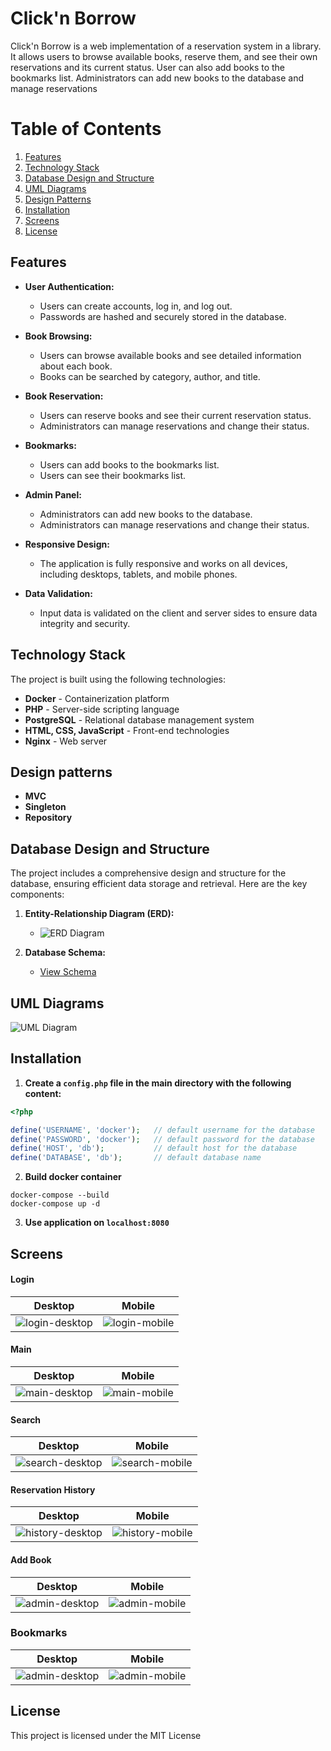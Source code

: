 # Click'n Borrow

Click'n Borrow is a web implementation of a reservation system in a library. It allows users to browse available books, reserve them, and see their own reservations and its current status. User can also add books to the bookmarks list. Administrators can add new books to the database and manage reservations


# Table of Contents

1. [Features](#features)
2. [Technology Stack](#technology-stack)
3. [Database Design and Structure](#database-design-and-structure)
4. [UML Diagrams](#uml-diagrams)
4. [Design Patterns](#design-patterns)
5. [Installation](#installation)
6. [Screens](#screens)
7. [License](#license)


## Features

- **User Authentication:**
    - Users can create accounts, log in, and log out.
    - Passwords are hashed and securely stored in the database.

- **Book Browsing:**
    - Users can browse available books and see detailed information about each book.
    - Books can be searched by category, author, and title.

- **Book Reservation:**
    - Users can reserve books and see their current reservation status.
    - Administrators can manage reservations and change their status.

- **Bookmarks:**
    - Users can add books to the bookmarks list.
    - Users can see their bookmarks list.

- **Admin Panel:**
    - Administrators can add new books to the database.
    - Administrators can manage reservations and change their status.

- **Responsive Design:**
    - The application is fully responsive and works on all devices, including desktops, tablets, and mobile phones.

- **Data Validation:**
    - Input data is validated on the client and server sides to ensure data integrity and security.


## Technology Stack

The project is built using the following technologies:

 - **Docker** - Containerization platform
 - **PHP** - Server-side scripting language
 - **PostgreSQL** - Relational database management system
 - **HTML, CSS, JavaScript** - Front-end technologies
 - **Nginx** - Web server

## Design patterns

 -  **MVC**
 - **Singleton**
 - **Repository**

## Database Design and Structure

The project includes a comprehensive design and structure for the database, ensuring efficient data storage and retrieval. Here are the key components:

1. **Entity-Relationship Diagram (ERD):**
   - ![ERD Diagram](./erdDiagram.png)

2. **Database Schema:**
   - [View Schema](./databasedmp.sql)


## UML Diagrams
![UML Diagram](./UMLDiagram.png)

   

## Installation

1. **Create a `config.php` file in the main directory with the following content:**
```php
<?php

define('USERNAME', 'docker');   // default username for the database
define('PASSWORD', 'docker');   // default password for the database
define('HOST', 'db');           // default host for the database
define('DATABASE', 'db');       // default database name
```

2. **Build docker container**
```
docker-compose --build
docker-compose up -d
```
3. **Use application on `localhost:8080`** 


## Screens

#### Login
| Desktop       | Mobile     |
|:-------------:|:------------:|
|![login-desktop](./screenshots/sign-in.png) | ![login-mobile](./screenshots/mobile-sign-in.png)

#### Main
| Desktop       | Mobile     |
|:-------------:|:------------:|
|![main-desktop](./screenshots/homepage.png) | ![main-mobile](./screenshots/mobile-homepage.png)

#### Search
| Desktop       | Mobile     |
|:-------------:|:------------:|
|![search-desktop](./screenshots/search-books.png) | ![search-mobile](./screenshots/mobile-search-books.png)


#### Reservation History
| Desktop       | Mobile     |
|:-------------:|:------------:|
|![history-desktop](./screenshots/reservations.png) | ![history-mobile](./screenshots/mobile-reservations.png)

#### Add Book
| Desktop       | Mobile     |
|:-------------:|:------------:|
|![admin-desktop](./screenshots/admin-add-book.png) | ![admin-mobile](./screenshots/mobile-admin-add-book.png)

### Bookmarks
| Desktop       | Mobile     |
|:-------------:|:------------:|
|![admin-desktop](./screenshots/bookmarks.png) | ![admin-mobile](./screenshots/mobile-bookmarks.png)


## License

This project is licensed under the MIT License

